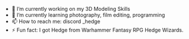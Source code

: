 <!--Made By Hedge-->


<!--**CodeHedge/CodeHedge** is a ✨ _special_ ✨ repository because its `README.md` (this file) appears on your GitHub profile.

Here are some ideas to get you started:
-->
- 🔭 I’m currently working on my 3D Modeling Skills
- 🌱 I’m currently learning photography, film editing, programming
- 📫 How to reach me: discord _hedge
- ⚡ Fun fact: I got Hedge from Warhammer Fantasy RPG Hedge Wizards.

